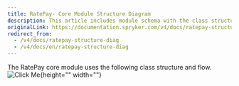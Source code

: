 ```yaml
---
title: RatePay- Core Module Structure Diagram
description: This article includes module schema with the class structure and flow.
originalLink: https://documentation.spryker.com/v4/docs/ratepay-structure-diag
redirect_from:
  - /v4/docs/ratepay-structure-diag
  - /v4/docs/en/ratepay-structure-diag
---
```


The RatePay core module uses the following class structure and flow.
![Click Me](https://spryker.s3.eu-central-1.amazonaws.com/docs/Technology+Partners/Payment+Partners/Ratepay/ratepay_core_module_structure.png){height="" width=""}
